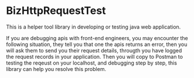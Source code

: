 # BizHttpRequestTest

This is a helper tool library in developing or testing java web application.

If you are debugging apis with front-end engineers, you may encounter the following situation, they tell you that one the apis returns an error, then you will ask them to send you their request details, througth you have logged the request records in your application. Then you will copy to Postman to testing the reqeust on your localhost, and debugging step by step, this library can help you resolve this problem.



